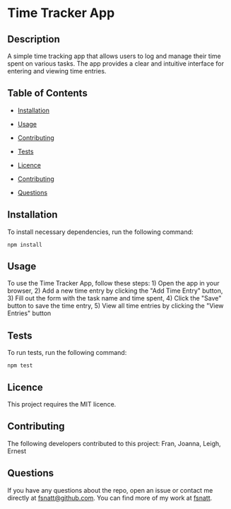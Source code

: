 
# Time Tracker App
      
    
## Description
  
A simple time tracking app that allows users to log and manage their time spent on various tasks. The app provides a clear and intuitive interface for entering and viewing time entries.

## Table of Contents 

* [Installation](#installation)

* [Usage](#usage)

* [Contributing](#contributing)

* [Tests](#tests)

* [Licence](#licence)

* [Contributing](#contributing)

* [Questions](#questions)

## Installation

To install necessary dependencies, run the following command:

`npm install`

## Usage

To use the Time Tracker App, follow these steps: 1) Open the app in your browser, 2) Add a new time entry by clicking the "Add Time Entry" button, 3) Fill out the form with the task name and time spent, 4) Click the "Save" button to save the time entry, 5) View all time entries by clicking the "View Entries" button

## Tests

To run tests, run the following command:

`npm test`

## Licence

This project requires the MIT licence.

## Contributing

The following developers contributed to this project: Fran, Joanna, Leigh, Ernest

## Questions

If you have any questions about the repo, open an issue or contact me directly at fsnatt@github.com. You can find more of my work at [fsnatt](https://github.com/fsnatt/).


